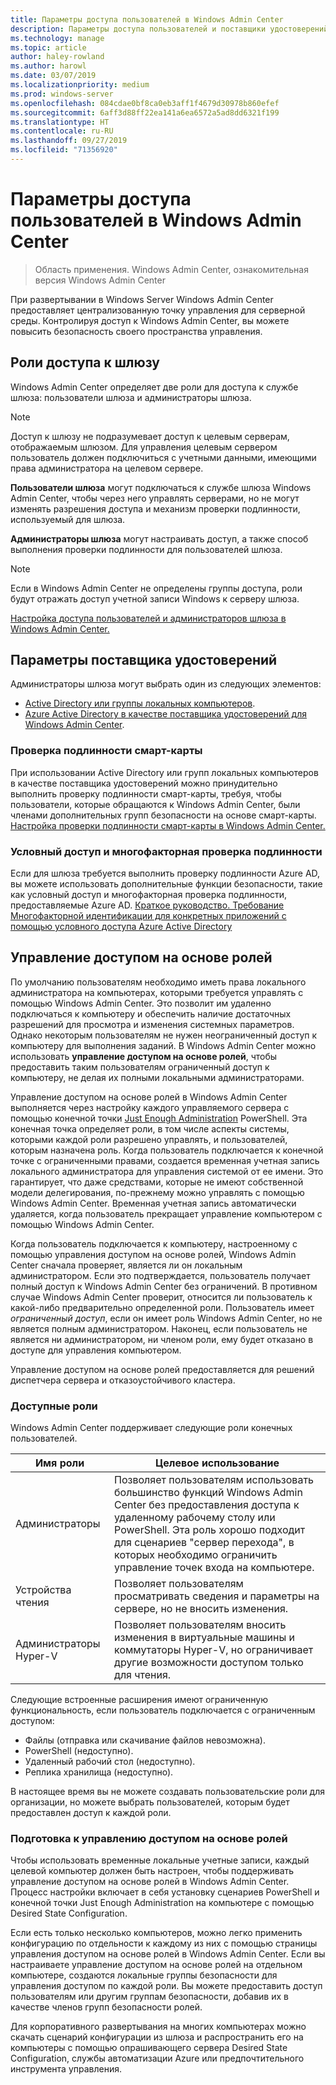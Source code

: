 ```yaml
---
title: Параметры доступа пользователей в Windows Admin Center
description: Параметры доступа пользователей и поставщики удостоверений в Windows Admin Center (проект Honolulu)
ms.technology: manage
ms.topic: article
author: haley-rowland
ms.author: harowl
ms.date: 03/07/2019
ms.localizationpriority: medium
ms.prod: windows-server
ms.openlocfilehash: 084cdae0bf8ca0eb3aff1f4679d30978b860efef
ms.sourcegitcommit: 6aff3d88ff22ea141a6ea6572a5ad8dd6321f199
ms.translationtype: HT
ms.contentlocale: ru-RU
ms.lasthandoff: 09/27/2019
ms.locfileid: "71356920"
---
```

# <a name="user-access-options-with-windows-admin-center"></a>Параметры доступа пользователей в Windows Admin Center

>Область применения. Windows Admin Center, ознакомительная версия Windows Admin Center

При развертывании в Windows Server Windows Admin Center предоставляет централизованную точку управления для серверной среды. Контролируя доступ к Windows Admin Center, вы можете повысить безопасность своего пространства управления.

## <a name="gateway-access-roles"></a>Роли доступа к шлюзу

Windows Admin Center определяет две роли для доступа к службе шлюза: пользователи шлюза и администраторы шлюза.

> [!NOTE]
> Доступ к шлюзу не подразумевает доступ к целевым серверам, отображаемым шлюзом. Для управления целевым сервером пользователь должен подключиться с учетными данными, имеющими права администратора на целевом сервере.

**Пользователи шлюза** могут подключаться к службе шлюза Windows Admin Center, чтобы через него управлять серверами, но не могут изменять разрешения доступа и механизм проверки подлинности, используемый для шлюза.

**Администраторы шлюза** могут настраивать доступ, а также способ выполнения проверки подлинности для пользователей шлюза.

>[!NOTE]
> Если в Windows Admin Center не определены группы доступа, роли будут отражать доступ учетной записи Windows к серверу шлюза. 

[Настройка доступа пользователей и администраторов шлюза в Windows Admin Center.](../configure/user-access-control.md)

## <a name="identity-provider-options"></a>Параметры поставщика удостоверений

Администраторы шлюза могут выбрать один из следующих элементов:

 - [Active Directory или группы локальных компьютеров](../configure/user-access-control.md#active-directory-or-local-machine-groups).
 - [Azure Active Directory в качестве поставщика удостоверений для Windows Admin Center](../configure/user-access-control.md#azure-active-directory).


### <a name="smartcard-authentication"></a>Проверка подлинности смарт-карты

При использовании Active Directory или групп локальных компьютеров в качестве поставщика удостоверений можно принудительно выполнить проверку подлинности смарт-карты, требуя, чтобы пользователи, которые обращаются к Windows Admin Center, были членами дополнительных групп безопасности на основе смарт-карты. [Настройка проверки подлинности смарт-карты в Windows Admin Center.](../configure/user-access-control.md#active-directory-or-local-machine-groups)

### <a name="conditional-access-and-multi-factor-authentication"></a>Условный доступ и многофакторная проверка подлинности

Если для шлюза требуется выполнить проверку подлинности Azure AD, вы можете использовать дополнительные функции безопасности, такие как условный доступ и многофакторная проверка подлинности, предоставляемые Azure AD. [Краткое руководство. Требование Многофакторной идентификации для конкретных приложений с помощью условного доступа Azure Active Directory](https://docs.microsoft.com/azure/active-directory/active-directory-conditional-access-azure-portal-get-started)

## <a name="role-based-access-control"></a>Управление доступом на основе ролей

По умолчанию пользователям необходимо иметь права локального администратора на компьютерах, которыми требуется управлять с помощью Windows Admin Center.
Это позволит им удаленно подключаться к компьютеру и обеспечить наличие достаточных разрешений для просмотра и изменения системных параметров.
Однако некоторым пользователям не нужен неограниченный доступ к компьютеру для выполнения заданий.
В Windows Admin Center можно использовать **управление доступом на основе ролей**, чтобы предоставить таким пользователям ограниченный доступ к компьютеру, не делая их полными локальными администраторами.

Управление доступом на основе ролей в Windows Admin Center выполняется через настройку каждого управляемого сервера с помощью конечной точки [Just Enough Administration](https://aka.ms/jeadocs) PowerShell.
Эта конечная точка определяет роли, в том числе аспекты системы, которыми каждой роли разрешено управлять, и пользователей, которым назначена роль.
Когда пользователь подключается к конечной точке с ограниченными правами, создается временная учетная запись локального администратора для управления системой от ее имени.
Это гарантирует, что даже средствами, которые не имеют собственной модели делегирования, по-прежнему можно управлять с помощью Windows Admin Center.
Временная учетная запись автоматически удаляется, когда пользователь прекращает управление компьютером с помощью Windows Admin Center.

Когда пользователь подключается к компьютеру, настроенному с помощью управления доступом на основе ролей, Windows Admin Center сначала проверяет, является ли он локальным администратором.
Если это подтверждается, пользователь получает полный доступ к Windows Admin Center без ограничений.
В противном случае Windows Admin Center проверит, относится ли пользователь к какой-либо предварительно определенной роли.
Пользователь имеет *ограниченный доступ*, если он имеет роль Windows Admin Center, но не является полным администратором.
Наконец, если пользователь не является ни администратором, ни членом роли, ему будет отказано в доступе для управления компьютером.

Управление доступом на основе ролей предоставляется для решений диспетчера сервера и отказоустойчивого кластера.

### <a name="available-roles"></a>Доступные роли

Windows Admin Center поддерживает следующие роли конечных пользователей.

Имя роли | Целевое использование
----------|-------------
Администраторы | Позволяет пользователям использовать большинство функций Windows Admin Center без предоставления доступа к удаленному рабочему столу или PowerShell. Эта роль хорошо подходит для сценариев "сервер перехода", в которых необходимо ограничить управление точек входа на компьютере.
Устройства чтения | Позволяет пользователям просматривать сведения и параметры на сервере, но не вносить изменения.
Администраторы Hyper-V | Позволяет пользователям вносить изменения в виртуальные машины и коммутаторы Hyper-V, но ограничивает другие возможности доступом только для чтения.

Следующие встроенные расширения имеют ограниченную функциональность, если пользователь подключается с ограниченным доступом:

- Файлы (отправка или скачивание файлов невозможна).
- PowerShell (недоступно).
- Удаленный рабочий стол (недоступно).
- Реплика хранилища (недоступно).

В настоящее время вы не можете создавать пользовательские роли для организации, но можете выбрать пользователей, которым будет предоставлен доступ к каждой роли.

### <a name="preparing-for-role-based-access-control"></a>Подготовка к управлению доступом на основе ролей

Чтобы использовать временные локальные учетные записи, каждый целевой компьютер должен быть настроен, чтобы поддерживать управление доступом на основе ролей в Windows Admin Center.
Процесс настройки включает в себя установку сценариев PowerShell и конечной точки Just Enough Administration на компьютере с помощью Desired State Configuration.

Если есть только несколько компьютеров, можно легко применить конфигурацию по отдельности к каждому из них с помощью страницы управления доступом на основе ролей в Windows Admin Center.
Если вы настраиваете управление доступом на основе ролей на отдельном компьютере, создаются локальные группы безопасности для управления доступом по каждой роли.
Вы можете предоставить доступ пользователям или другим группам безопасности, добавив их в качестве членов групп безопасности ролей.

Для корпоративного развертывания на многих компьютерах можно скачать сценарий конфигурации из шлюза и распространить его на компьютеры с помощью опрашивающего сервера Desired State Configuration, службы автоматизации Azure или предпочтительного инструмента управления.
